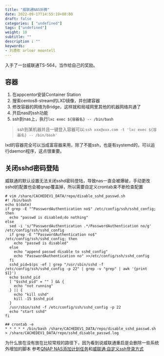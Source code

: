 ```yaml
---
title: "威联通NAS折腾"
date: 2022-09-17T14:55:19+08:00
draft: false
categories: [ "undefined"]
tags: ["undefined"]
weight: 10
subtitle: ""
description : ""
keywords:
- 刘港欢 arloor moontell
---
```


入手了一台威联通TS-564，当作给自己的奖励。
<!--more-->

## 容器

1. 在appcentor安装Container Station
2. 搜索centos8-stream的LXD镜像，并创建容器
3. 修改容器的网络为Bridge，这样就和局域网里其他的机器网络共通了
4. 开启nas的ssh功能
5. ssh到nas上，执行`lxc exec ${容器名} -- /bin/bash`

> ssh到某机器并且一键登入容器可以:`ssh xxx@xxx.com -t 'lxc exec ${容器名} -- /bin/bash'`

lxd的容器完全可以当成富容器来用，除了不能ssh，也是有systemd的，可以运行daemon程序，这点很重要。

## 关闭sshd密码登陆

威联通的默认设置无法关闭sshd密码登陆，导致nas一直会被爆破，手动更改sshd的配置也会被qnap覆盖掉，所以需要自定义crontab来不断检查配置

```shell
# vim /share/CACHEDEV1_DATA/repo/disable_sshd_passwd.sh 
#! /bin/bash
echo $(date)
if grep -E "^PasswordAuthentication no$" /etc/config/ssh/sshd_config; then
  echo "passwd is disabled;do nothing"
else
  sed -i 's/^PasswordAuthentication .*/PasswordAuthentication no/g' /etc/config/ssh/sshd_config
  if grep -E "^PasswordAuthentication no$" /etc/config/ssh/sshd_config; then
    echo "passwd is disabled"
  else
    echo "append passwd disable to sshd_config"
    echo "PasswordAuthentication no" >>/etc/config/ssh/sshd_config
  fi
  sshd_pid=$(ps -ef | grep "/usr/sbin/sshd -f /etc/config/ssh/sshd_config -p 22" | grep -v "grep" | awk '{print $1}')
  echo $sshd_pid
  [ "$sshd_pid" = "" ] && {
    echo "not running"
  } || {
    echo "kill sshd"
    kill -15 $sshd_pid
  }
  /usr/sbin/sshd -f /etc/config/ssh/sshd_config -p 22
  echo "start sshd"
fi
```

```shell
## crontab -e
* * * * * /bin/bash /share/CACHEDEV1_DATA/repo/disable_sshd_passwd.sh > /share/CACHEDEV1_DATA/repo/sshd_disable_passwd.log
```

为什么放在没有放在比较常规的路径下，因为看到说威联通重启是会删除一些系统外增加的脚本
参考[QNAP NAS添加计划任务](https://codeantenna.com/a/w4pm5BElD1)和[威联通:自定义ssh登录方式](https://wiki.xiongmx.com/doku.php?id=%E5%A8%81%E8%81%94%E9%80%9A:%E8%87%AA%E5%AE%9A%E4%B9%89ssh%E7%99%BB%E5%BD%95%E6%96%B9%E5%BC%8F)

